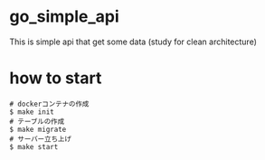 # go_simple_api
This is simple api that get some data (study for clean architecture)

# how to start
```shell
# dockerコンテナの作成
$ make init
# テーブルの作成
$ make migrate
# サーバー立ち上げ
$ make start
```
